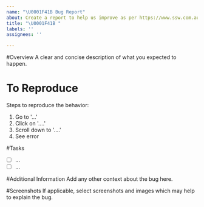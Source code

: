 ```yaml
---
name: "\U0001F41B Bug Report"
about: Create a report to help us improve as per https://www.ssw.com.au/rules/the-right-way-to-report-bugs-and-give-feedback-suggestions
title: "\U0001F41B "
labels: ''
assignees: ''

---
```


#Overview
A clear and concise description of what you expected to happen.

# To Reproduce
Steps to reproduce the behavior:
1. Go to '...'
2. Click on '....'
3. Scroll down to '....'
4. See error

#Tasks
- [ ] ...
- [ ] ...

#Additional Information
Add any other context about the bug here.

#Screenshots
If applicable, select screenshots and images which may help to explain the bug.

